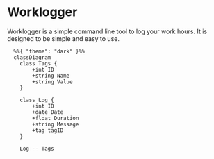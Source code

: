 # Worklogger

Worklogger is a simple command line tool to log your work hours.
It is designed to be simple and easy to use.


```mermaid
  %%{ "theme": "dark" }%%
  classDiagram
    class Tags {
        +int ID
        +string Name
        +string Value
    }

    class Log {
        +int ID
        +date Date
        +float Duration
        +string Message
        +tag tagID
    }

    Log -- Tags
```
